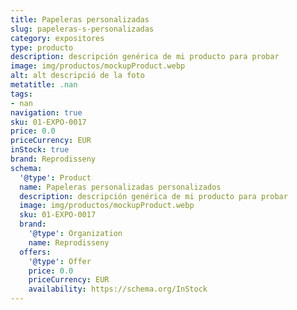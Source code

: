 ```yaml
---
title: Papeleras personalizadas
slug: papeleras-s-personalizadas
category: expositores
type: producto
description: descripción genérica de mi producto para probar
image: img/productos/mockupProduct.webp
alt: alt descripció de la foto
metatitle: .nan
tags:
- nan
navigation: true
sku: 01-EXPO-0017
price: 0.0
priceCurrency: EUR
inStock: true
brand: Reprodisseny
schema:
  '@type': Product
  name: Papeleras personalizadas personalizados
  description: descripción genérica de mi producto para probar
  image: img/productos/mockupProduct.webp
  sku: 01-EXPO-0017
  brand:
    '@type': Organization
    name: Reprodisseny
  offers:
    '@type': Offer
    price: 0.0
    priceCurrency: EUR
    availability: https://schema.org/InStock
---
```

